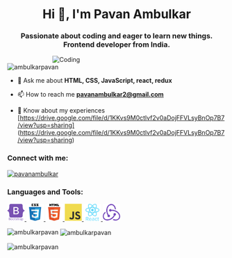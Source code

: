 
<h1 align="center">Hi 👋, I'm Pavan Ambulkar</h1>
<h3 align="center">Passionate about coding and eager to learn new things. Frontend developer from India.</h3>
<img align="right" alt="Coding" width="400" src="https://camo.githubusercontent.com/e278cbf655da98c004011927c9b4ef9ace0e73c9b8a41892b778bbe03c045379/68747470733a2f2f637373706f696e743130312e636f6d2f77702d636f6e74656e742f75706c6f6164732f323032302f31302f446576656c6f7065722d6f6e2d6c6170746f702e676966" >


<p align="left"> <img src="https://komarev.com/ghpvc/?username=ambulkarpavan&label=Profile%20views&color=0e75b6&style=flat" alt="ambulkarpavan" /> </p>

- 💬 Ask me about **HTML, CSS, JavaScript, react, redux**

- 📫 How to reach me **pavanambulkar2@gmail.com**

- 📄 Know about my experiences [https://drive.google.com/file/d/1KKvs9M0ctlvf2v0aDojFFVLsyBnOp7B7/view?usp=sharing]
 (https://drive.google.com/file/d/1KKvs9M0ctlvf2v0aDojFFVLsyBnOp7B7/view?usp=sharing)

<h3 align="left">Connect with me:</h3>
<p align="left">
<a href="https://linkedin.com/in/pavanambulkar" target="blank"><img align="center" src="https://raw.githubusercontent.com/rahuldkjain/github-profile-readme-generator/master/src/images/icons/Social/linked-in-alt.svg" alt="pavanambulkar" height="30" width="40" /></a>
</p>

<h3 align="left">Languages and Tools:</h3>
<p align="left"> <a href="https://getbootstrap.com" target="_blank" rel="noreferrer"> <img src="https://raw.githubusercontent.com/devicons/devicon/master/icons/bootstrap/bootstrap-plain-wordmark.svg" alt="bootstrap" width="40" height="40"/> </a> <a href="https://www.w3schools.com/css/" target="_blank" rel="noreferrer"> <img src="https://raw.githubusercontent.com/devicons/devicon/master/icons/css3/css3-original-wordmark.svg" alt="css3" width="40" height="40"/> </a> <a href="https://www.w3.org/html/" target="_blank" rel="noreferrer"> <img src="https://raw.githubusercontent.com/devicons/devicon/master/icons/html5/html5-original-wordmark.svg" alt="html5" width="40" height="40"/> </a> <a href="https://developer.mozilla.org/en-US/docs/Web/JavaScript" target="_blank" rel="noreferrer"> <img src="https://raw.githubusercontent.com/devicons/devicon/master/icons/javascript/javascript-original.svg" alt="javascript" width="40" height="40"/> </a> <a href="https://reactjs.org/" target="_blank" rel="noreferrer"> <img src="https://raw.githubusercontent.com/devicons/devicon/master/icons/react/react-original-wordmark.svg" alt="react" width="40" height="40"/> </a> <a href="https://redux.js.org" target="_blank" rel="noreferrer"> <img src="https://raw.githubusercontent.com/devicons/devicon/master/icons/redux/redux-original.svg" alt="redux" width="40" height="40"/> </a> </p>

<p><img align="left" src="https://github-readme-stats.vercel.app/api/top-langs?username=ambulkarpavan&show_icons=true&locale=en&layout=compact" alt="ambulkarpavan" /></p>

<p>&nbsp;<img align="center" src="https://github-readme-stats.vercel.app/api?username=ambulkarpavan&show_icons=true&locale=en" alt="ambulkarpavan" /></p>

<p><img align="center" src="https://github-readme-streak-stats.herokuapp.com/?user=ambulkarpavan&" alt="ambulkarpavan" /></p>
